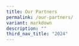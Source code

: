 ```yaml
---
title: Our Partners
permalink: /our-partners/
variant: markdown
description: ""
third_nav_title: "2024"
---
```


